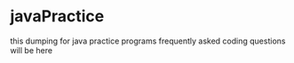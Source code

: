 # javaPractice
this dumping for java practice programs
 frequently asked coding questions will be here

